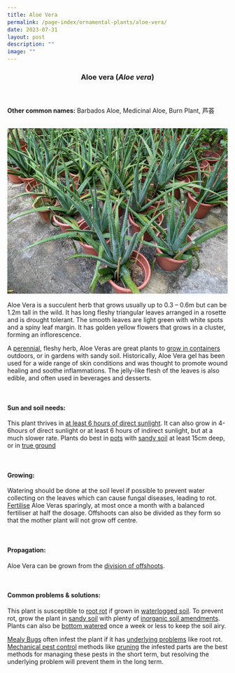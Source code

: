 ```yaml
---
title: Aloe Vera
permalink: /page-index/ornamental-plants/aloe-vera/
date: 2023-07-31
layout: post
description: ""
image: ""
---
```

<header> 
	<h3>Aloe vera (<em>Aloe vera</em>)</h3> 
</header> 
 
<section> 
	<p><strong>Other common names:</strong> Barbados Aloe, Medicinal Aloe, Burn Plant, 芦荟</p> 
	<br> 
</section> 
 
<section>
	<img title="Aloe Vera plants grown in pots. Photo by Jacqueline Chua." src="/images/Plants/aloevera5_jacquelinechua.jpg">
	<p>Aloe Vera is a succulent herb that grows usually up to 0.3 – 0.6m but can be 1.2m tall in the wild. It has long fleshy triangular leaves arranged in a rosette and is drought tolerant. The smooth leaves are light green with white spots and a spiny leaf margin. It has golden yellow flowers that grows in a cluster, forming an inflorescence.</p>
	<p>A <a href="/learn-more-about-gardening/glossary/#p">perennial</a>, fleshy herb, Aloe Veras are great plants to <a href="/page-index/horticulture-techniques/planting-in-containers/">grow in containers</a> outdoors, or in gardens with sandy soil. Historically, Aloe Vera gel has been used for a wide range of skin conditions and was thought to promote wound healing and soothe inflammations. The jelly-like flesh of the leaves is also edible, and often used in beverages and desserts.</p>
	 <br> 
</section> 
 
<section> 
  <h4>Sun and soil needs:</h4> 
  <p>This plant thrives in <a href="/page-index/horticulture-techniques/gauging-light/">at least 6 hours of direct sunlight</a>. It can also grow in 4-6hours of direct sunlight or at least 6 hours of indirect sunlight, but at a much slower rate. Plants do best in <a href="/page-index/horticulture-techniques/planting-in-containers/">pots</a> with <a href="/page-index/horticulture-techniques/soil/">sandy soil</a> at least 15cm deep, or in <a href="/page-index/horticulture-techniques/true-ground/">true ground</a></p> 
	<br>
</section>

<section> 
  <h4>Growing:</h4> 
	<p>Watering should be done at the soil level if possible to prevent water collecting on the leaves which can cause fungal diseases, leading to rot. <a href="/page-index/horticulture-techniques/fertilising/">Fertilise</a> Aloe Veras sparingly, at most once a month with a balanced fertiliser at half the dosage.  Offshoots can also be divided as they form so that the mother plant will not grow off centre.</p> 
	<br> 
</section> 

<section> 
  <h4>Propagation:</h4> 
	<p>Aloe Vera can be grown from the <a href="/page-index/horticulture-techniques/propagating-by-division/">division of offshoots</a>.</p> 
	<br> 
</section>

<section> 
  <h4>Common problems &amp; solutions:</h4> 
	<p>This plant is susceptible to <a href="/page-index/plant-problems/root-rot/">root rot</a> if grown in <a href="/page-index/plant-problems/waterlogging/">waterlogged soil</a>. To prevent rot, grow the plant in <a href="/page-index/horticulture-techniques/soil/">sandy soil</a> with plenty of <a href="/page-index/horticulture-techniques/soil-amendments/">inorganic soil amendments</a>. Plants can also be <a href="/page-index/horticulture-techniques/bottom-watering/">bottom watered</a> once a week or less to keep the soil airy.</p>
	<p><a href="/page-index/pests/mealy-bugs/">Mealy Bugs</a> often infest the plant if it has <a href="/learn-more-about-gardening/plant-problems/">underlying problems</a> like root rot. <a href="/horticulture-techniques/pest-control/">Mechanical pest control</a> methods like <a href="/page-index/horticulture-techniques/pruning/">pruning</a> the infested parts are the best methods for managing these pests in the short term, but resolving the underlying problem will prevent them in the long term.</p>
	<br> 
</section>